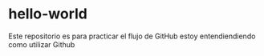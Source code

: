 # hello-world
Este repositorio es para practicar el flujo de GitHub
estoy  entendiendiendo como utilizar Github
